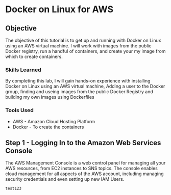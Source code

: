 # Docker on Linux for AWS

## Objective

The objective of this tutorial is to get up and running with Docker on Linux using an AWS virtual machine. I will work with images from the public Docker registry, run a handful of containers, and create your my image from which to create containers. 

### Skills Learned

By completing this lab, I will gain hands-on experience with installing Docker on Linux using an AWS virtual machine, Adding a user to the Docker group, finding and useing images from the public Docker Registry and building my own images using Dockerfiles

### Tools Used

- AWS - Amazon Cloud Hosting Platform
- Docker - To create the containers

## Step 1 - Logging In to the Amazon Web Services Console

The AWS Management Console is a web control panel for managing all your AWS resources, from EC2 instances to SNS topics. The console enables cloud management for all aspects of the AWS account, including managing security credentials and even setting up new IAM Users.

```
test123
```
